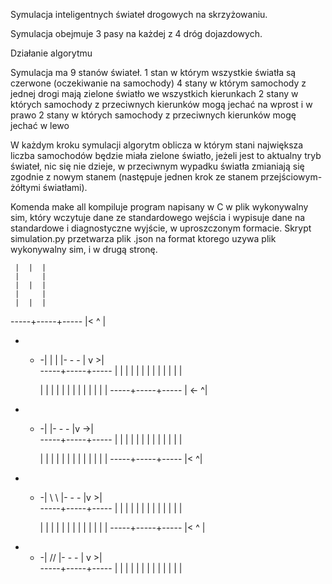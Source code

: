 Symulacja inteligentnych świateł drogowych na skrzyżowaniu.

Symulacja obejmuje 3 pasy na każdej z 4 dróg dojazdowych.

Działanie algorytmu

Symulacja ma 9 stanów świateł.
1 stan w którym wszystkie światła są czerwone (oczekiwanie na samochody)
4 stany w którym samochody z jednej drogi mają zielone światło we wszystkich kierunkach
2 stany w których samochody z przeciwnych kierunków mogą jechać na wprost i w prawo
2 stany w których samochody z przeciwnych kierunków mogę jechać w lewo

W każdym kroku symulacji algorytm oblicza w którym stani największa liczba samochodów będzie miała zielone światło, jeżeli jest to aktualny tryb świateł, nic się nie dzieje, w przeciwnym wypadku światła zmianiają się zgodnie z nowym stanem (następuje jednen krok ze stanem przejściowym- żółtymi światłami).

Komenda make all kompiluje program napisany w C w plik wykonywalny sim, który wczytuje dane ze standardowego wejścia i wypisuje dane na standardowe i diagnostyczne wyjście, w uproszczonym formacie.
Skrypt simulation.py przetwarza plik .json na format ktorego uzywa plik wykonywalny sim, i w drugą stronę.


     |  |  |
     |     |
     |  |  |
     |     |
     |  |  |
-----+-----+-----
     |<  ^ |     
- - -| | | |- - -
     | v  >|     
-----+-----+-----
     |  |  |
     |     |
     |  |  |
     |     |
     |  |  |

	 |  |  |
     |     |
     |  |  |
     |     |
     |  |  |
-----+-----+-----
     | <- ^|     
- - -|     |- - -
     |v  ->|     
-----+-----+-----
     |  |  |
     |     |
     |  |  |
     |     |
     |  |  |

     |  |  |
     |     |
     |  |  |
     |     |
     |  |  |
-----+-----+-----
     |<   ^|     
- - -| \ \ |- - -
     |v   >|     
-----+-----+-----
     |  |  |
     |     |
     |  |  |
     |     |
     |  |  |

     |  |  |
     |     |
     |  |  |
     |     |
     |  |  |
-----+-----+-----
     |<  ^ |     
- - -|  // |- - -
     |  v >|     
-----+-----+-----
     |  |  |
     |     |
     |  |  |
     |     |
     |  |  |